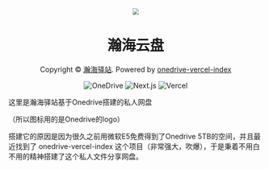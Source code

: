 <div align="center">
  <img src="https://drive.hhhy.link/icons/111.ico" style="zoom: 80%;" />
  <h1>瀚海云盘</h1>
  <p>Copyright © <a href="https://hhhy.link/" target="_blank" rel="noopener noreferrer">瀚海驿站</a>. Powered by <a href="https://github.com/spencerwooo/onedrive-vercel-index" target="_blank" rel="noopener noreferrer">onedrive-vercel-index</a></p>
  <img src="https://img.shields.io/badge/OneDrive-2C68C3?style=flat&logo=microsoft-onedrive&logoColor=white" alt="OneDrive" />
  <img src="https://img.shields.io/badge/Next.js-black?style=flat&logo=next.js&logoColor=white" alt="Next.js" />
  <img src="https://img.shields.io/badge/Vercel-black?style=flat&logo=Vercel&logoColor=white" alt="Vercel" />
</div>


这里是瀚海驿站基于Onedrive搭建的私人网盘

（所以图标用的是Onedrive的logo）

搭建它的原因是因为很久之前用微软E5免费得到了Onedrive 5TB的空间，并且最近找到了  onedrive-vercel-index 这个项目（非常强大，吹爆），于是秉着不用白不用的精神搭建了这个私人文件分享网盘。
